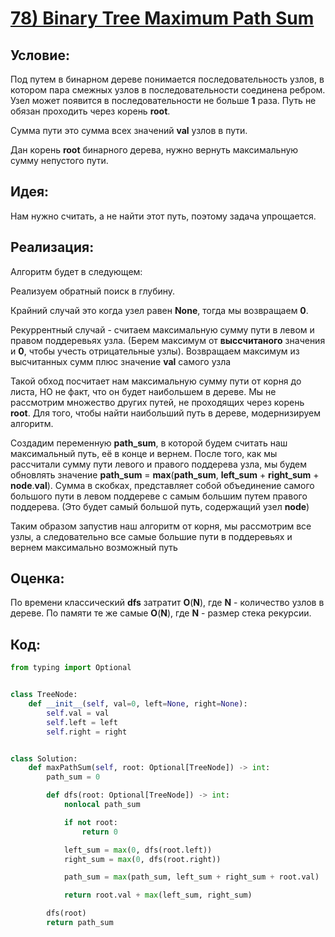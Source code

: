 # [**78) Binary Tree Maximum Path Sum**](https://leetcode.com/problems/binary-tree-maximum-path-sum/description/)

## **Условие:**

Под путем в бинарном дереве понимается последовательность узлов, в котором пара смежных узлов в последовательности соединена ребром. Узел может появится в последовательности не больше **1** раза. Путь не обязан проходить через корень **root**.

Сумма пути это сумма всех значений **val** узлов в пути.

Дан корень **root** бинарного дерева, нужно вернуть максимальную сумму непустого пути.

## **Идея:**

Нам нужно считать, а не найти этот путь, поэтому задача упрощается.

## **Реализация:**

Алгоритм будет в следующем:

Реализуем обратный поиск в глубину.

Крайний случай это когда узел равен **None**, тогда мы возвращаем **0**.

Рекуррентный случай - считаем максимальную сумму пути в левом и правом поддеревьях узла. (Берем максимум от **высcчитаного** значения и **0**, чтобы учесть отрицательные узлы). Возвращаем максимум из высчитанных сумм плюс значение **val** самого узла

Такой обход посчитает нам максимальную сумму пути от корня до листа, НО не факт, что он будет наибольшем в дереве. Мы не рассмотрим множество других путей, не проходящих через корень **root**. Для того, чтобы найти наибольший путь в дереве, модернизируем алгоритм.

Создадим переменную **path_sum**, в которой будем считать наш максимальный путь, её в конце и вернем. После того, как мы рассчитали сумму пути левого и правого поддерева узла, мы будем обновлять значение **path_sum** = **max**(**path_sum**, **left_sum** + **right_sum** + **node**.**val**). Сумма в скобках, представляет собой объединение самого большого пути в левом поддереве с самым большим путем правого поддерева. (Это будет самый большой путь, содержащий узел **node**)

Таким образом запустив наш алгоритм от корня, мы рассмотрим все узлы, а следовательно все самые большие пути в поддеревьях и вернем максимально возможный путь



## **Оценка:**

По времени классический **dfs** затратит **O**(**N**), где **N** - количество узлов в дереве. По памяти те же самые **O**(**N**), где **N** - размер стека рекурсии.

## Код:
```python
from typing import Optional


class TreeNode:
    def __init__(self, val=0, left=None, right=None):
        self.val = val
        self.left = left
        self.right = right


class Solution:
    def maxPathSum(self, root: Optional[TreeNode]) -> int:
        path_sum = 0

        def dfs(root: Optional[TreeNode]) -> int:
            nonlocal path_sum

            if not root:
                return 0

            left_sum = max(0, dfs(root.left))
            right_sum = max(0, dfs(root.right))

            path_sum = max(path_sum, left_sum + right_sum + root.val)

            return root.val + max(left_sum, right_sum)

        dfs(root)
        return path_sum

```

